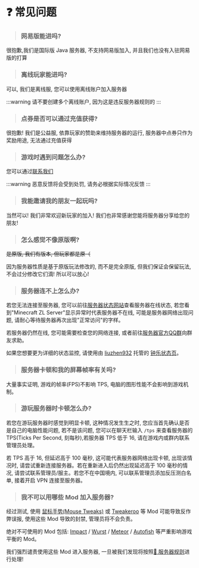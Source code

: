 # ❓ 常见问题

> ### 网易版能进吗?

很抱歉,我们是国际版 Java 服务器, 不支持网易版加入, 并且我们也没有入驻网易版的打算

> ### 离线玩家能进吗?

可以, 我们是离线服, 您可以使用离线账户加入服务器

:::warning
请不要创建多个离线账户, 因为这是违反服务器规则的
:::

> ### 点券是否可以通过充值获得?

很抱歉! 我们是公益服, 依靠玩家的赞助来维持服务器的运行, 服务器中点券只作为奖励用途, 无法通过充值获得

> ### 游戏时遇到问题怎么办?

您可以通过[联系我们](其他/contact)

:::warning
恶意反馈将会受到处罚, 请务必根据实际情况反馈
:::

> ### 我能邀请我的朋友一起玩吗?

当然可以! 我们非常欢迎新玩家的加入! 我们也非常感谢您能将服务器分享给您的朋友!

> ### 怎么感觉不像原版啊?

~~是原版, 我们有版本, 但玩家都是原（~~

因为服务器性质是基于原版玩法修改的, 而不是完全原版, 但我们保证会保留玩法, 不会过分修改它们滴! 所以可以放心!

> ### 服务器连不上怎么办?

若您无法连接至服务器, 您可以前往[服务器状态网站](https://status.tblstudio.cn/)查看服务器在线状态, 若您看到"Minecraft ZL Server"显示异常时代表服务器不在线, 可能是服务器网络出现问题, 请耐心等待服务器再次出现"正常访问"的字样。

若服务器仍然在线, 您可能需要检查您的网络连接, 或者前往[服务器官方QQ群](http://qm.qq.com/cgi-bin/qm/qr?_wv=1027&k=2pX60vE_kzMkyrFKK7K1C59_0KSuHoSl&authKey=rM2GVXEqz1abk58iuOUaCqq0kUOMMn1sZguc1iQUCB71r62uouYAHOHr%2BvspwgVp&noverify=0&group_code=770813535)向群友求助。

如果您想要更为详细的状态监控, 请使用由 [liuzhen932](https://zh-cn.namemc.com/profile/liuzhen932.1) 托管的 [钟乐状态页](https://status.liuzhen932.top/status/zl)。

> ### 服务器卡顿和我的屏幕帧率有关吗?

大量事实证明, 游戏的帧率(FPS)不影响 TPS, 电脑的图形性能不会影响到游戏机制。

> ### 游玩服务器时卡顿怎么办?

若您在游玩服务器时感觉到明显卡顿, 这种情况发生生之时, 您应当首先确认是否是自己的电脑性能问题, 若不是该问题, 您可以在聊天栏输入 `/tps` 来查看服务器的 TPS(Ticks Per Second, 刻每秒),若服务器 TPS 低于 16, 请在游戏内或群内联系管理员处理。

若 TPS 高于 16, 但延迟高于 100 毫秒, 这可能代表服务器网络出现卡顿, 出现该情况时, 请尝试重新连接服务器。若在重新进入后仍然出现延迟高于 100 毫秒的情况, 请尝试联系管理员/服主。若您不在中国境内, 可以联系管理员添加反压测白名单, 接着开启 VPN 连接至服务器。

> ### 我不可以用哪些 Mod 加入服务器?

经过测试, 使用 [鼠标手势(Mouse Tweaks)](https://www.mcmod.cn/class/1162.html) 或 [Tweakeroo](https://www.mcmod.cn/class/2230.html) 等 Mod 可能导致反作弊误报, 使用这些 Mod 导致的封禁, 管理员将不会负责。

绝对不可使用的 Mod 包括: [Impact](/规则/server-rule#hack?impact) / [Wurst](/规则/server-rule#hack?wurst) / [Meteor](/规则/server-rule#hack?meteor) / [Autofish](/规则/server-rule#hack?autofish) 等严重影响游戏平衡的 Mod。

我们强烈谴责使用这些 Mod 进入服务器, 一旦被我们发现将按照[📃 服务器规则](/规则/server-rule#hack)进行处理!